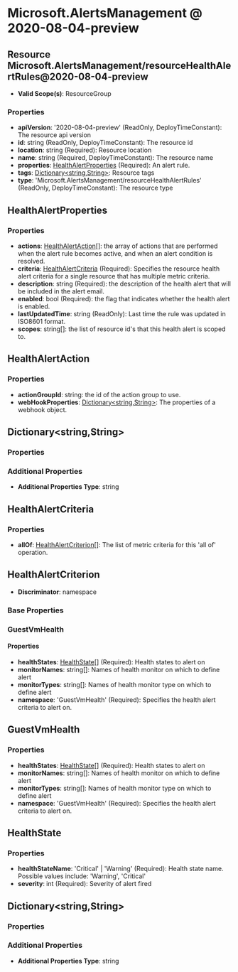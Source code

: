 # Microsoft.AlertsManagement @ 2020-08-04-preview

## Resource Microsoft.AlertsManagement/resourceHealthAlertRules@2020-08-04-preview
* **Valid Scope(s)**: ResourceGroup
### Properties
* **apiVersion**: '2020-08-04-preview' (ReadOnly, DeployTimeConstant): The resource api version
* **id**: string (ReadOnly, DeployTimeConstant): The resource id
* **location**: string (Required): Resource location
* **name**: string (Required, DeployTimeConstant): The resource name
* **properties**: [HealthAlertProperties](#healthalertproperties) (Required): An alert rule.
* **tags**: [Dictionary<string,String>](#dictionarystringstring): Resource tags
* **type**: 'Microsoft.AlertsManagement/resourceHealthAlertRules' (ReadOnly, DeployTimeConstant): The resource type

## HealthAlertProperties
### Properties
* **actions**: [HealthAlertAction](#healthalertaction)[]: the array of actions that are performed when the alert rule becomes active, and when an alert condition is resolved.
* **criteria**: [HealthAlertCriteria](#healthalertcriteria) (Required): Specifies the resource health alert criteria for a single resource that has multiple metric criteria.
* **description**: string (Required): the description of the health alert that will be included in the alert email.
* **enabled**: bool (Required): the flag that indicates whether the health alert is enabled.
* **lastUpdatedTime**: string (ReadOnly): Last time the rule was updated in ISO8601 format.
* **scopes**: string[]: the list of resource id's that this health alert is scoped to.

## HealthAlertAction
### Properties
* **actionGroupId**: string: the id of the action group to use.
* **webHookProperties**: [Dictionary<string,String>](#dictionarystringstring): The properties of a webhook object.

## Dictionary<string,String>
### Properties
### Additional Properties
* **Additional Properties Type**: string

## HealthAlertCriteria
### Properties
* **allOf**: [HealthAlertCriterion](#healthalertcriterion)[]: The list of metric criteria for this 'all of' operation.

## HealthAlertCriterion
* **Discriminator**: namespace
### Base Properties
### GuestVmHealth
#### Properties
* **healthStates**: [HealthState](#healthstate)[] (Required): Health states to alert on
* **monitorNames**: string[]: Names of health monitor on which to define alert
* **monitorTypes**: string[]: Names of health monitor type on which to define alert
* **namespace**: 'GuestVmHealth' (Required): Specifies the health alert criteria to alert on.


## GuestVmHealth
### Properties
* **healthStates**: [HealthState](#healthstate)[] (Required): Health states to alert on
* **monitorNames**: string[]: Names of health monitor on which to define alert
* **monitorTypes**: string[]: Names of health monitor type on which to define alert
* **namespace**: 'GuestVmHealth' (Required): Specifies the health alert criteria to alert on.

## HealthState
### Properties
* **healthStateName**: 'Critical' | 'Warning' (Required): Health state name. Possible values include: 'Warning', 'Critical'
* **severity**: int (Required): Severity of alert fired

## Dictionary<string,String>
### Properties
### Additional Properties
* **Additional Properties Type**: string

